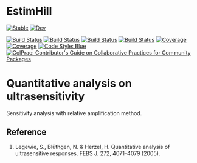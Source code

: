 # EstimHill

[![Stable](https://img.shields.io/badge/docs-stable-blue.svg)](https://stevengogogo.github.io/EstimHill.jl/stable)
[![Dev](https://img.shields.io/badge/docs-dev-blue.svg)](https://stevengogogo.github.io/EstimHill.jl/dev)

[![Build Status](https://travis-ci.com/stevengogogo/EstimHill.jl.svg?branch=master)](https://travis-ci.com/stevengogogo/EstimHill.jl)
[![Build Status](https://ci.appveyor.com/api/projects/status/github/stevengogogo/EstimHill.jl?svg=true)](https://ci.appveyor.com/project/stevengogogo/EstimHill-jl)
[![Build Status](https://cloud.drone.io/api/badges/stevengogogo/EstimHill.jl/status.svg)](https://cloud.drone.io/stevengogogo/EstimHill.jl)
[![Build Status](https://api.cirrus-ci.com/github/stevengogogo/EstimHill.jl.svg)](https://cirrus-ci.com/github/stevengogogo/EstimHill.jl)
[![Coverage](https://codecov.io/gh/stevengogogo/EstimHill.jl/branch/master/graph/badge.svg)](https://codecov.io/gh/stevengogogo/EstimHill.jl)
[![Coverage](https://coveralls.io/repos/github/stevengogogo/EstimHill.jl/badge.svg?branch=master)](https://coveralls.io/github/stevengogogo/EstimHill.jl?branch=master)
[![Code Style: Blue](https://img.shields.io/badge/code%20style-blue-4495d1.svg)](https://github.com/invenia/BlueStyle)
[![ColPrac: Contributor's Guide on Collaborative Practices for Community Packages](https://img.shields.io/badge/ColPrac-Contributor's%20Guide-blueviolet)](https://github.com/SciML/ColPrac)

# Quantitative analysis on ultrasensitivity 

Sensitivity analysis with relative amplification method.


## Reference 

1. Legewie, S., Blüthgen, N. & Herzel, H. Quantitative analysis of ultrasensitive responses. FEBS J. 272, 4071–4079 (2005).
